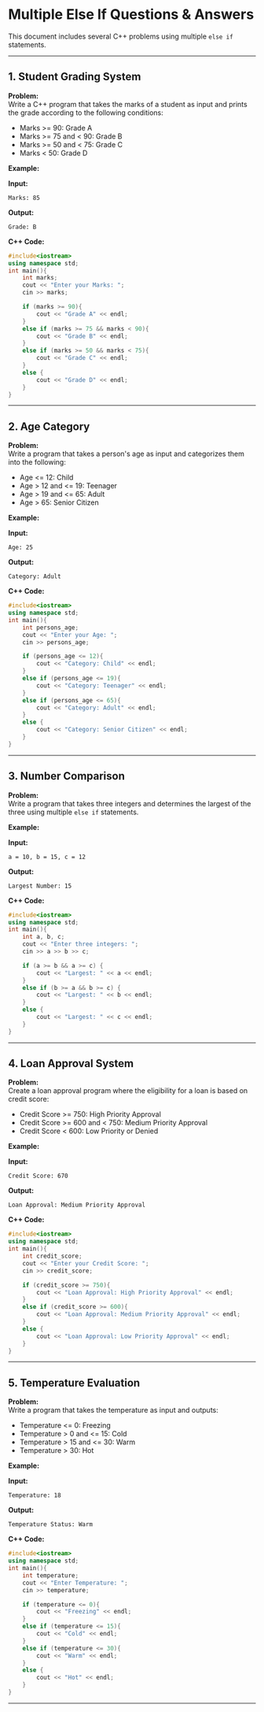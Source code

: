 
# Multiple Else If Questions & Answers

This document includes several C++ problems using multiple `else if` statements.

---

## 1. Student Grading System

**Problem:**  
Write a C++ program that takes the marks of a student as input and prints the grade according to the following conditions:

- Marks >= 90: Grade A  
- Marks >= 75 and < 90: Grade B  
- Marks >= 50 and < 75: Grade C  
- Marks < 50: Grade D

**Example:**

**Input:**
```
Marks: 85
```

**Output:**
```
Grade: B
```

**C++ Code:**
```cpp
#include<iostream>
using namespace std;
int main(){
    int marks;
    cout << "Enter your Marks: ";
    cin >> marks;

    if (marks >= 90){
        cout << "Grade A" << endl;
    }
    else if (marks >= 75 && marks < 90){
        cout << "Grade B" << endl;
    }
    else if (marks >= 50 && marks < 75){
        cout << "Grade C" << endl;
    }
    else {
        cout << "Grade D" << endl;
    }
}
```

---

## 2. Age Category

**Problem:**  
Write a program that takes a person's age as input and categorizes them into the following:

- Age <= 12: Child  
- Age > 12 and <= 19: Teenager  
- Age > 19 and <= 65: Adult  
- Age > 65: Senior Citizen

**Example:**

**Input:**
```
Age: 25
```

**Output:**
```
Category: Adult
```

**C++ Code:**
```cpp
#include<iostream>
using namespace std;
int main(){
    int persons_age;
    cout << "Enter your Age: ";
    cin >> persons_age;

    if (persons_age <= 12){
        cout << "Category: Child" << endl;
    }
    else if (persons_age <= 19){
        cout << "Category: Teenager" << endl;
    }
    else if (persons_age <= 65){
        cout << "Category: Adult" << endl;
    }
    else {
        cout << "Category: Senior Citizen" << endl;
    }
}
```

---

## 3. Number Comparison

**Problem:**  
Write a program that takes three integers and determines the largest of the three using multiple `else if` statements.

**Example:**

**Input:**
```
a = 10, b = 15, c = 12
```

**Output:**
```
Largest Number: 15
```

**C++ Code:**
```cpp
#include<iostream>
using namespace std;
int main(){
    int a, b, c;
    cout << "Enter three integers: ";
    cin >> a >> b >> c;

    if (a >= b && a >= c) {
        cout << "Largest: " << a << endl;
    }
    else if (b >= a && b >= c) {
        cout << "Largest: " << b << endl;
    }
    else {
        cout << "Largest: " << c << endl;
    }
}
```

---

## 4. Loan Approval System

**Problem:**  
Create a loan approval program where the eligibility for a loan is based on credit score:

- Credit Score >= 750: High Priority Approval  
- Credit Score >= 600 and < 750: Medium Priority Approval  
- Credit Score < 600: Low Priority or Denied

**Example:**

**Input:**
```
Credit Score: 670
```

**Output:**
```
Loan Approval: Medium Priority Approval
```

**C++ Code:**
```cpp
#include<iostream>
using namespace std;
int main(){
    int credit_score;
    cout << "Enter your Credit Score: ";
    cin >> credit_score;

    if (credit_score >= 750){
        cout << "Loan Approval: High Priority Approval" << endl;
    }
    else if (credit_score >= 600){
        cout << "Loan Approval: Medium Priority Approval" << endl;
    }
    else {
        cout << "Loan Approval: Low Priority Approval" << endl;
    }
}
```

---

## 5. Temperature Evaluation

**Problem:**  
Write a program that takes the temperature as input and outputs:

- Temperature <= 0: Freezing  
- Temperature > 0 and <= 15: Cold  
- Temperature > 15 and <= 30: Warm  
- Temperature > 30: Hot

**Example:**

**Input:**
```
Temperature: 18
```

**Output:**
```
Temperature Status: Warm
```

**C++ Code:**
```cpp
#include<iostream>
using namespace std;
int main(){
    int temperature;
    cout << "Enter Temperature: ";
    cin >> temperature;

    if (temperature <= 0){
        cout << "Freezing" << endl;
    }
    else if (temperature <= 15){
        cout << "Cold" << endl;
    }
    else if (temperature <= 30){
        cout << "Warm" << endl;
    }
    else {
        cout << "Hot" << endl;
    }
}
```

---
